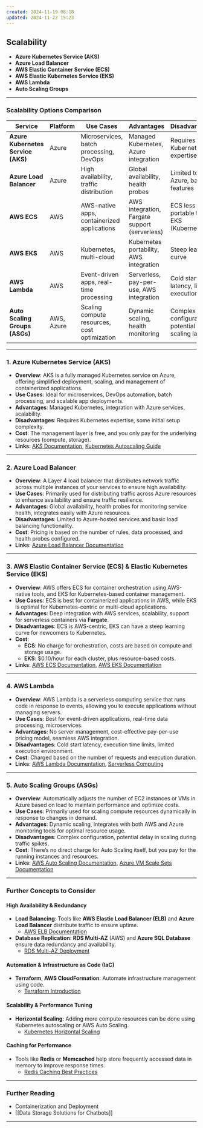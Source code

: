 ```yaml
---
created: 2024-11-19 08:18
updated: 2024-11-22 15:23
---
```


## **Scalability**

- **Azure Kubernetes Service (AKS)**
- **Azure Load Balancer**
- **AWS Elastic Container Service (ECS)**
- **AWS Elastic Kubernetes Service (EKS)**
- **AWS Lambda**
- **Auto Scaling Groups**

---

### **Scalability Options Comparison**

|**Service**|**Platform**|**Use Cases**|**Advantages**|**Disadvantages**|**Cost**|**Links**|
|---|---|---|---|---|---|---|
|**Azure Kubernetes Service (AKS)**|Azure|Microservices, batch processing, DevOps|Managed Kubernetes, Azure integration|Requires Kubernetes expertise|Management free, pay for resources|[AKS Documentation](https://learn.microsoft.com/en-us/azure/aks/intro-kubernetes)|
|**Azure Load Balancer**|Azure|High availability, traffic distribution|Global availability, health probes|Limited to Azure, basic features|Based on rules, data processed, and health probes|[Azure Load Balancer Documentation](https://learn.microsoft.com/en-us/azure/load-balancer/load-balancer-overview)|
|**AWS ECS**|AWS|AWS-native apps, containerized applications|AWS integration, Fargate support (serverless)|ECS less portable than EKS (Kubernetes)|Free for orchestration, pay for compute/storage|[AWS ECS Documentation](https://aws.amazon.com/ecs/getting-started/)|
|**AWS EKS**|AWS|Kubernetes, multi-cloud|Kubernetes portability, AWS integration|Steep learning curve|$0.10/hour per cluster + resource costs|[AWS EKS Documentation](https://aws.amazon.com/eks/getting-started/)|
|**AWS Lambda**|AWS|Event-driven apps, real-time processing|Serverless, pay-per-use, AWS integration|Cold start latency, limited execution time|Pay per request and compute duration|[AWS Lambda Documentation](https://docs.aws.amazon.com/lambda/latest/dg/welcome.html)|
|**Auto Scaling Groups (ASGs)**|AWS, Azure|Scaling compute resources, cost optimization|Dynamic scaling, health monitoring|Complex configuration, potential scaling lag|No direct cost for Auto Scaling, pay for resources used|[AWS Auto Scaling Documentation](https://aws.amazon.com/autoscaling/), [Azure VM Scale Sets](https://learn.microsoft.com/en-us/azure/virtual-machine-scale-sets/)|

---

### **1. Azure Kubernetes Service (AKS)**

- **Overview**: AKS is a fully managed Kubernetes service on Azure, offering simplified deployment, scaling, and management of containerized applications.
- **Use Cases**: Ideal for microservices, DevOps automation, batch processing, and scalable app deployments.
- **Advantages**: Managed Kubernetes, integration with Azure services, scalability.
- **Disadvantages**: Requires Kubernetes expertise, some initial setup complexity.
- **Cost**: The management layer is free, and you only pay for the underlying resources (compute, storage).
- **Links**: [AKS Documentation](https://learn.microsoft.com/en-us/azure/aks/intro-kubernetes), [Kubernetes Autoscaling Guide](https://kubernetes.io/docs/tasks/run-application/horizontal-pod-autoscale/)

---

### **2. Azure Load Balancer**

- **Overview**: A Layer 4 load balancer that distributes network traffic across multiple instances of your services to ensure high availability.
- **Use Cases**: Primarily used for distributing traffic across Azure resources to enhance availability and ensure traffic resilience.
- **Advantages**: Global availability, health probes for monitoring service health, integrates easily with Azure resources.
- **Disadvantages**: Limited to Azure-hosted services and basic load balancing functionality.
- **Cost**: Pricing is based on the number of rules, data processed, and health probes configured.
- **Links**: [Azure Load Balancer Documentation](https://learn.microsoft.com/en-us/azure/load-balancer/load-balancer-overview)

---

### **3. AWS Elastic Container Service (ECS) & Elastic Kubernetes Service (EKS)**

- **Overview**: AWS offers ECS for container orchestration using AWS-native tools, and EKS for Kubernetes-based container management.
- **Use Cases**: ECS is best for containerized applications in AWS, while EKS is optimal for Kubernetes-centric or multi-cloud applications.
- **Advantages**: Deep integration with AWS services, scalability, support for serverless containers via **Fargate**.
- **Disadvantages**: ECS is AWS-centric, EKS can have a steep learning curve for newcomers to Kubernetes.
- **Cost**:
    - **ECS**: No charge for orchestration, costs are based on compute and storage usage.
    - **EKS**: $0.10/hour for each cluster, plus resource-based costs.
- **Links**: [AWS ECS Documentation](https://aws.amazon.com/ecs/getting-started/), [AWS EKS Documentation](https://aws.amazon.com/eks/getting-started/)

---

### **4. AWS Lambda**

- **Overview**: AWS Lambda is a serverless computing service that runs code in response to events, allowing you to execute applications without managing servers.
- **Use Cases**: Best for event-driven applications, real-time data processing, microservices.
- **Advantages**: No server management, cost-effective pay-per-use pricing model, seamless AWS integration.
- **Disadvantages**: Cold start latency, execution time limits, limited execution environment.
- **Cost**: Charged based on the number of requests and execution duration.
- **Links**: [AWS Lambda Documentation](https://docs.aws.amazon.com/lambda/latest/dg/welcome.html), [Serverless Computing](https://aws.amazon.com/serverless/)

---

### **5. Auto Scaling Groups (ASGs)**

- **Overview**: Automatically adjusts the number of EC2 instances or VMs in Azure based on load to maintain performance and optimize costs.
- **Use Cases**: Primarily used for scaling compute resources dynamically in response to changes in demand.
- **Advantages**: Dynamic scaling, integrates with both AWS and Azure monitoring tools for optimal resource usage.
- **Disadvantages**: Complex configuration, potential delay in scaling during traffic spikes.
- **Cost**: There’s no direct charge for Auto Scaling itself, but you pay for the running instances and resources.
- **Links**: [AWS Auto Scaling Documentation](https://aws.amazon.com/autoscaling/), [Azure VM Scale Sets Documentation](https://learn.microsoft.com/en-us/azure/virtual-machine-scale-sets/)

---

### **Further Concepts to Consider**

#### **High Availability & Redundancy**

- **Load Balancing**: Tools like **AWS Elastic Load Balancer (ELB)** and **Azure Load Balancer** distribute traffic to ensure uptime.
    - [AWS ELB Documentation](https://aws.amazon.com/elasticloadbalancing/)
- **Database Replication**: **RDS Multi-AZ** (AWS) and **Azure SQL Database** ensure data redundancy and availability.
    - [RDS Multi-AZ Deployment](https://aws.amazon.com/rds/features/multi-az/)

#### **Automation & Infrastructure as Code (IaC)**

- **Terraform**, **AWS CloudFormation**: Automate infrastructure management using code.
    - [Terraform Introduction](https://learn.hashicorp.com/tutorials/terraform/infrastructure-as-code)

#### **Scalability & Performance Tuning**

- **Horizontal Scaling**: Adding more compute resources can be done using Kubernetes autoscaling or AWS Auto Scaling.
    - [Kubernetes Horizontal Scaling](https://kubernetes.io/docs/tasks/run-application/horizontal-pod-autoscale/)

#### **Caching for Performance**

- Tools like **Redis** or **Memcached** help store frequently accessed data in memory to improve response times.
    - [Redis Caching Best Practices](https://redis.io/topics/introduction)

---

### **Further Reading**

- Containerization and Deployment
- [[Data Storage Solutions for Chatbots]]

---
